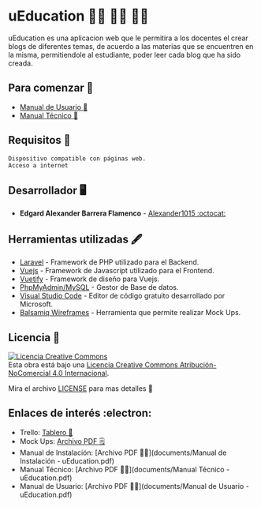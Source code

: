 # uEducation :student: :man_student: :woman_student:
uEducation es una aplicacion web que le permitira a los docentes el crear blogs de diferentes temas, de acuerdo a las materias que se encuentren en la misma, permitiendole al estudiante, poder leer cada blog que ha sido creada.

## Para comenzar :school:
* [Manual de Usuario :boy:]()
* [Manual Técnico :construction_worker:]()

## Requisitos :eyes:
```
Dispositivo compatible con páginas web.
Acceso a internet
```

## Desarrollador :desktop_computer:
* **Edgard Alexander Barrera Flamenco** - [Alexander1015 :octocat:](https://github.com/Alexander1015)

## Herramientas utilizadas :fountain_pen:
* [Laravel](https://laravel.com/) - Framework de PHP utilizado para el Backend.
* [Vuejs](https://vuejs.org/) - Framework de Javascript utilizado para el Frontend.
* [Vuetify](https://vuetifyjs.com/en/) - Framework de diseño para Vuejs.
* [PhpMyAdmin/MySQL](https://www.phpmyadmin.net/) - Gestor de Base de datos.
* [Visual Studio Code](https://code.visualstudio.com/) - Editor de código gratuito desarrollado por Microsoft.
* [Balsamiq Wireframes](https://balsamiq.com/wireframes/) - Herramienta que permite realizar Mock Ups.

## Licencia :memo:
<a rel="license" href="http://creativecommons.org/licenses/by-nc/4.0/"><img alt="Licencia Creative Commons" style="border-width:0" src="https://i.creativecommons.org/l/by-nc/4.0/88x31.png" /></a><br />Esta obra está bajo una <a rel="license" href="http://creativecommons.org/licenses/by-nc/4.0/">Licencia Creative Commons Atribución-NoComercial 4.0 Internacional</a>.

Mira el archivo [LICENSE]() para mas detalles :scroll:

## Enlaces de interés :electron:
* Trello: [Tablero :bookmark:](https://trello.com/b/yRHovYdy/ueducation)
* Mock Ups: [Archivo PDF :spiral_notepad:](mockups/MockUps.pdf)
* Manual de Instalación: [Archivo PDF :man_technologist:](documents/Manual de Instalación - uEducation.pdf)
* Manual Técnico: [Archivo PDF :man_technologist:](documents/Manual Técnico - uEducation.pdf)
* Manual de Usuario: [Archivo PDF :superhero_man:](documents/Manual de Usuario - uEducation.pdf)
